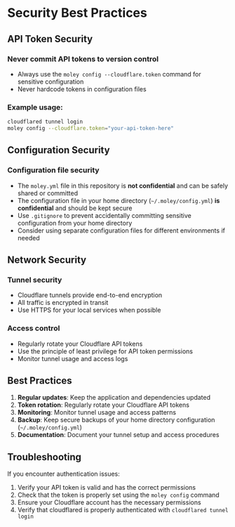 # Security Best Practices

## API Token Security

### Never commit API tokens to version control
- Always use the `moley config --cloudflare.token` command for sensitive configuration
- Never hardcode tokens in configuration files

### Example usage:
```bash
cloudflared tunnel login
moley config --cloudflare.token="your-api-token-here"
```

## Configuration Security

### Configuration file security
- The `moley.yml` file in this repository is **not confidential** and can be safely shared or committed
- The configuration file in your home directory (`~/.moley/config.yml`) **is confidential** and should be kept secure
- Use `.gitignore` to prevent accidentally committing sensitive configuration from your home directory
- Consider using separate configuration files for different environments if needed

## Network Security

### Tunnel security
- Cloudflare tunnels provide end-to-end encryption
- All traffic is encrypted in transit
- Use HTTPS for your local services when possible

### Access control
- Regularly rotate your Cloudflare API tokens
- Use the principle of least privilege for API token permissions
- Monitor tunnel usage and access logs

## Best Practices

1. **Regular updates**: Keep the application and dependencies updated
2. **Token rotation**: Regularly rotate your Cloudflare API tokens
3. **Monitoring**: Monitor tunnel usage and access patterns
4. **Backup**: Keep secure backups of your home directory configuration (`~/.moley/config.yml`)
5. **Documentation**: Document your tunnel setup and access procedures

## Troubleshooting

If you encounter authentication issues:
1. Verify your API token is valid and has the correct permissions
2. Check that the token is properly set using the `moley config` command
3. Ensure your Cloudflare account has the necessary permissions
4. Verify that cloudflared is properly authenticated with `cloudflared tunnel login` 